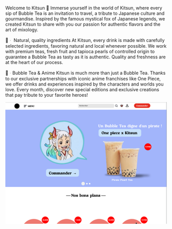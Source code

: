 Welcome to Kitsun 🦊
Immerse yourself in the world of Kitsun, where every sip of Bubble Tea is an invitation to travel, a tribute to Japanese culture and gourmandise. Inspired by the famous mystical fox of Japanese legends, we created Kitsun to share with you our passion for authentic flavors and the art of mixology.

🌱ᆞ Natural, quality ingredients
At Kitsun, every drink is made with carefully selected ingredients, favoring natural and local whenever possible. We work with premium teas, fresh fruit and tapioca pearls of controlled origin to guarantee a Bubble Tea as tasty as it is authentic. Quality and freshness are at the heart of our process.

🍵ᆞBubble Tea & Anime
Kitsun is much more than just a Bubble Tea. Thanks to our exclusive partnerships with iconic anime franchises like One Piece, we offer drinks and experiences inspired by the characters and worlds you love. Every month, discover new special editions and exclusive creations that pay tribute to your favorite heroes!

![Aperçu de kitsun](Kitsun/imgrepo/1.png)
